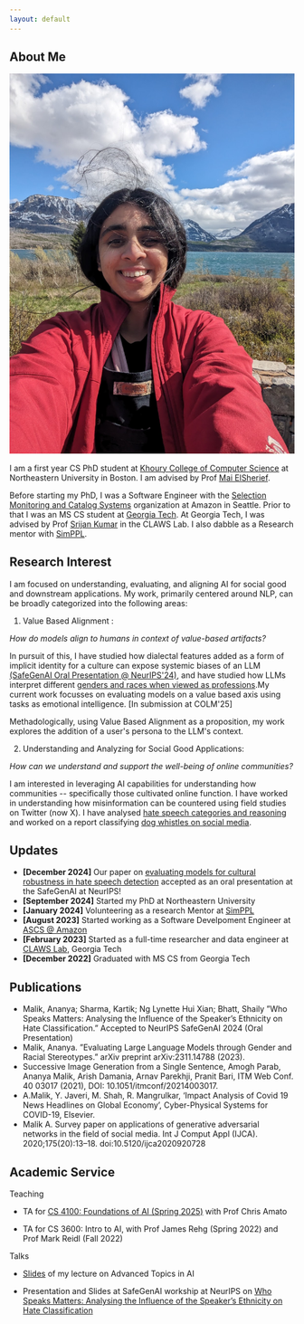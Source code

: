 ```yaml
---
layout: default
---
```


## About Me

<img class="profile-picture" src="ananya_profile.jpg">

I am a first year CS PhD student at [Khoury College of Computer Science](https://www.khoury.northeastern.edu/) at Northeastern University in Boston. I am advised by Prof [Mai ElSherief](https://www.maielsherief.com/). 

Before starting my PhD, I was a Software Engineer with the [Selection Monitoring and Catalog Systems](https://www.amazon.jobs/content/en/teams/e-commerce-foundation/ascs) organization at Amazon in Seattle. Prior to that I was an MS CS student at [Georgia Tech](https://www.gatech.edu/). At Georgia Tech, I was advised by Prof [Srijan Kumar](https://faculty.cc.gatech.edu/~srijan/) in the CLAWS Lab. I also dabble as a Research mentor with [SimPPL](https://simppl.org/).


## Research Interest

I am focused on understanding, evaluating, and aligning AI for social good and downstream applications. My work, primarily centered around NLP, can be broadly categorized into the following areas:

1. Value Based Alignment  :

*How do models align to humans in context of value-based artifacts?*

In pursuit of this, I have studied how dialectal features added as a form of implicit identity for a culture can expose systemic biases of an LLM [(SafeGenAI Oral Presentation @ NeurIPS'24)](https://arxiv.org/abs/2410.20490), and have studied how LLMs interpret different [genders and races when viewed as professions](https://arxiv.org/pdf/2311.14788).My current work focusses on evaluating models on a value based axis using tasks as emotional intelligence. [In submission at COLM'25]

Methadologically, using Value Based Alignment as a proposition, my work explores the addition of a user's persona to the LLM's context.

2. Understanding and Analyzing for Social Good Applications: 

*How can we understand and support the well-being of online communities?*

I am interested in leveraging AI capabilities for understanding how communities --  specifically those cultivated online function. I have worked in understanding how misinformation can be countered using field studies on Twitter (now X). I have analysed [hate speech categories and reasoning](https://ananyamalikk.substack.com/p/intent-to-hate) and worked on a report classifying [dog whistles on social media](https://drive.google.com/file/d/1hYIJjy92jo9VgBmfIY3AZTr-KUbr0dTa/view).  

## Updates

- **[December 2024]** Our paper on [evaluating models for cultural robustness in hate speech detection](https://arxiv.org/abs/2410.20490) accepted as an oral presentation at the SafeGenAI at NeurIPS!
- **[September 2024]** Started my PhD at Northeastern University
- **[January 2024]** Volunteering as a research Mentor at [SimPPL](https://simppl.org/)
- **[August 2023]** Started working as a Software Develpoment Engineer at [ASCS @ Amazon](https://www.amazon.jobs/content/en/teams/e-commerce-foundation/ascs)
- **[February 2023]** Started as a full-time researcher and data engineer at [CLAWS Lab](https://faculty.cc.gatech.edu/~srijan/), Georgia Tech
- **[December 2022]** Graduated with MS CS from Georgia Tech

## Publications

- Malik, Ananya; Sharma, Kartik; Ng Lynette Hui Xian; Bhatt, Shaily ”Who Speaks Matters: Analysing the Influence
of the Speaker’s Ethnicity on Hate Classification.” Accepted to NeurIPS SafeGenAI 2024 (Oral Presentation)
- Malik, Ananya. ”Evaluating Large Language Models through Gender and Racial Stereotypes.” arXiv preprint
arXiv:2311.14788 (2023).
- Successive Image Generation from a Single Sentence, Amogh Parab, Ananya Malik, Arish Damania, Arnav Parekhji,
Pranit Bari, ITM Web Conf. 40 03017 (2021), DOI: 10.1051/itmconf/20214003017.
- A.Malik, Y. Javeri, M. Shah, R. Mangrulkar, ‘Impact Analysis of Covid 19 News Headlines on Global Economy’,
Cyber-Physical Systems for COVID-19, Elsevier.
- Malik A. Survey paper on applications of generative adversarial networks in the field of social media. Int J Comput
Appl (IJCA). 2020;175(20):13–18. doi:10.5120/ijca2020920728

## Academic Service

Teaching

-  TA for [CS 4100: Foundations of AI (Spring 2025)](https://www.khoury.northeastern.edu/home/camato/4100summaryS25.html) with Prof Chris Amato

- TA for CS 3600: Intro to AI, with Prof James Rehg (Spring 2022) and Prof Mark Reidl (Fall 2022)

Talks

- [Slides](https://www.canva.com/design/DAGjgwNOPBE/Z09A59smG8vXAGvgaW7PFA/view?utm_content=DAGjgwNOPBE&utm_campaign=designshare&utm_medium=link2&utm_source=uniquelinks&utlId=h7faf8a8774) of my lecture on Advanced Topics in AI

- Presentation and Slides at SafeGenAI workship at NeurIPS on [Who Speaks Matters: Analysing the Influence of the Speaker’s Ethnicity on Hate Classification](https://neurips.cc/virtual/2024/workshop/84705#wse-detail-109375)


